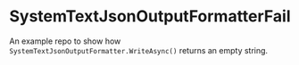 # SystemTextJsonOutputFormatterFail
An example repo to show how `SystemTextJsonOutputFormatter.WriteAsync()` returns an empty string.
